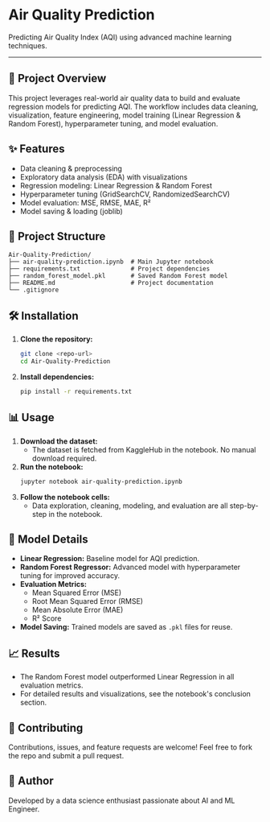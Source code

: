# Air Quality Prediction

Predicting Air Quality Index (AQI) using advanced machine learning techniques.

---

## 🚀 Project Overview
This project leverages real-world air quality data to build and evaluate regression models for predicting AQI. The workflow includes data cleaning, visualization, feature engineering, model training (Linear Regression & Random Forest), hyperparameter tuning, and model evaluation.

## ✨ Features
- Data cleaning & preprocessing
- Exploratory data analysis (EDA) with visualizations
- Regression modeling: Linear Regression & Random Forest
- Hyperparameter tuning (GridSearchCV, RandomizedSearchCV)
- Model evaluation: MSE, RMSE, MAE, R²
- Model saving & loading (joblib)

## 📁 Project Structure
```
Air-Quality-Prediction/
├── air-quality-prediction.ipynb  # Main Jupyter notebook
├── requirements.txt              # Project dependencies
├── random_forest_model.pkl       # Saved Random Forest model
├── README.md                     # Project documentation
└── .gitignore
```

## 🛠️ Installation
1. **Clone the repository:**
   ```bash
   git clone <repo-url>
   cd Air-Quality-Prediction
   ```
2. **Install dependencies:**
   ```bash
   pip install -r requirements.txt
   ```

## 📊 Usage
1. **Download the dataset:**
   - The dataset is fetched from KaggleHub in the notebook. No manual download required.
2. **Run the notebook:**
   ```bash
   jupyter notebook air-quality-prediction.ipynb
   ```
3. **Follow the notebook cells:**
   - Data exploration, cleaning, modeling, and evaluation are all step-by-step in the notebook.

## 🧠 Model Details
- **Linear Regression:** Baseline model for AQI prediction.
- **Random Forest Regressor:** Advanced model with hyperparameter tuning for improved accuracy.
- **Evaluation Metrics:**
  - Mean Squared Error (MSE)
  - Root Mean Squared Error (RMSE)
  - Mean Absolute Error (MAE)
  - R² Score
- **Model Saving:** Trained models are saved as `.pkl` files for reuse.

## 📈 Results
- The Random Forest model outperformed Linear Regression in all evaluation metrics.
- For detailed results and visualizations, see the notebook's conclusion section.

## 🤝 Contributing
Contributions, issues, and feature requests are welcome! Feel free to fork the repo and submit a pull request.

## 👤 Author
Developed by a data science enthusiast passionate about AI and ML Engineer.

